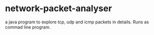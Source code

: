 # network-packet-analyser
a java program to explore tcp, udp and icmp packets in details. Runs as commad line program.
